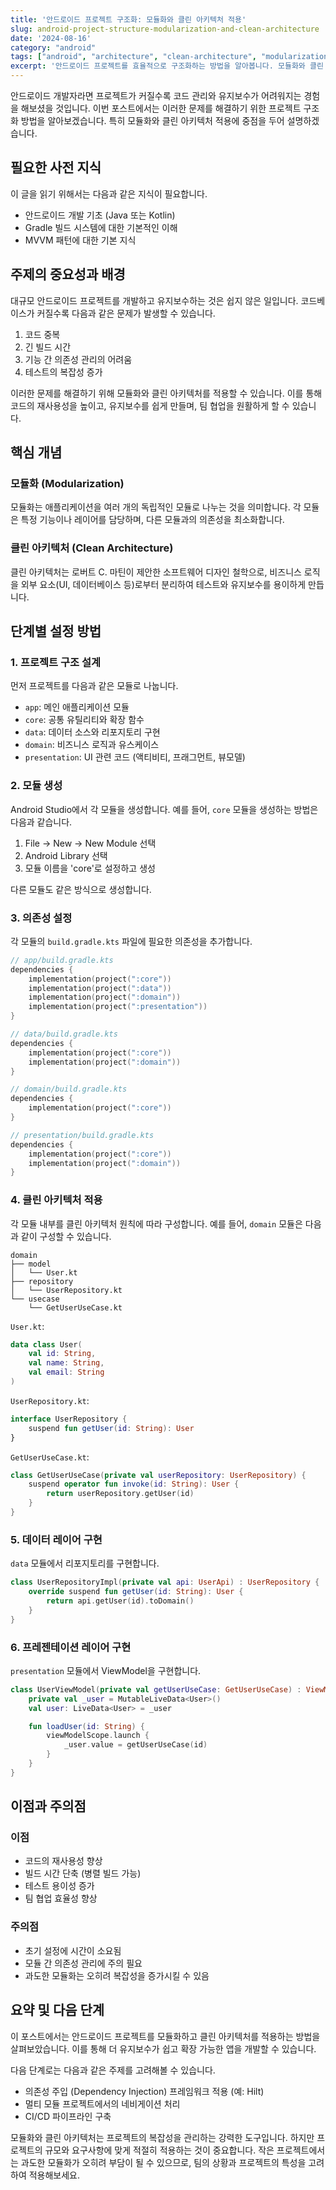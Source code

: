 ```yaml
---
title: '안드로이드 프로젝트 구조화: 모듈화와 클린 아키텍처 적용'
slug: android-project-structure-modularization-and-clean-architecture
date: '2024-08-16'
category: "android"
tags: ["android", "architecture", "clean-architecture", "modularization"]
excerpt: '안드로이드 프로젝트를 효율적으로 구조화하는 방법을 알아봅니다. 모듈화와 클린 아키텍처를 적용하여 확장 가능하고 유지보수가 쉬운 앱을 만드는 과정을 단계별로 설명합니다.'
---
```


안드로이드 개발자라면 프로젝트가 커질수록 코드 관리와 유지보수가 어려워지는 경험을 해보셨을 것입니다. 이번 포스트에서는 이러한 문제를 해결하기 위한 프로젝트 구조화 방법을 알아보겠습니다. 특히 모듈화와 클린 아키텍처 적용에 중점을 두어 설명하겠습니다.

## 필요한 사전 지식

이 글을 읽기 위해서는 다음과 같은 지식이 필요합니다.
- 안드로이드 개발 기초 (Java 또는 Kotlin)
- Gradle 빌드 시스템에 대한 기본적인 이해
- MVVM 패턴에 대한 기본 지식

## 주제의 중요성과 배경

대규모 안드로이드 프로젝트를 개발하고 유지보수하는 것은 쉽지 않은 일입니다. 코드베이스가 커질수록 다음과 같은 문제가 발생할 수 있습니다.

1. 코드 중복
2. 긴 빌드 시간
3. 기능 간 의존성 관리의 어려움
4. 테스트의 복잡성 증가

이러한 문제를 해결하기 위해 모듈화와 클린 아키텍처를 적용할 수 있습니다. 이를 통해 코드의 재사용성을 높이고, 유지보수를 쉽게 만들며, 팀 협업을 원활하게 할 수 있습니다.

## 핵심 개념

### 모듈화 (Modularization)

모듈화는 애플리케이션을 여러 개의 독립적인 모듈로 나누는 것을 의미합니다. 각 모듈은 특정 기능이나 레이어를 담당하며, 다른 모듈과의 의존성을 최소화합니다.

### 클린 아키텍처 (Clean Architecture)

클린 아키텍처는 로버트 C. 마틴이 제안한 소프트웨어 디자인 철학으로, 비즈니스 로직을 외부 요소(UI, 데이터베이스 등)로부터 분리하여 테스트와 유지보수를 용이하게 만듭니다.

## 단계별 설정 방법

### 1. 프로젝트 구조 설계

먼저 프로젝트를 다음과 같은 모듈로 나눕니다.

- `app`: 메인 애플리케이션 모듈
- `core`: 공통 유틸리티와 확장 함수
- `data`: 데이터 소스와 리포지토리 구현
- `domain`: 비즈니스 로직과 유스케이스
- `presentation`: UI 관련 코드 (액티비티, 프래그먼트, 뷰모델)

### 2. 모듈 생성

Android Studio에서 각 모듈을 생성합니다. 예를 들어, `core` 모듈을 생성하는 방법은 다음과 같습니다.

1. File -> New -> New Module 선택
2. Android Library 선택
3. 모듈 이름을 'core'로 설정하고 생성

다른 모듈도 같은 방식으로 생성합니다.

### 3. 의존성 설정

각 모듈의 `build.gradle.kts` 파일에 필요한 의존성을 추가합니다.

```kotlin
// app/build.gradle.kts
dependencies {
    implementation(project(":core"))
    implementation(project(":data"))
    implementation(project(":domain"))
    implementation(project(":presentation"))
}

// data/build.gradle.kts
dependencies {
    implementation(project(":core"))
    implementation(project(":domain"))
}

// domain/build.gradle.kts
dependencies {
    implementation(project(":core"))
}

// presentation/build.gradle.kts
dependencies {
    implementation(project(":core"))
    implementation(project(":domain"))
}
```

### 4. 클린 아키텍처 적용

각 모듈 내부를 클린 아키텍처 원칙에 따라 구성합니다. 예를 들어, `domain` 모듈은 다음과 같이 구성할 수 있습니다.

```
domain
├── model
│   └── User.kt
├── repository
│   └── UserRepository.kt
└── usecase
    └── GetUserUseCase.kt
```

`User.kt`:
```kotlin
data class User(
    val id: String,
    val name: String,
    val email: String
)
```

`UserRepository.kt`:
```kotlin
interface UserRepository {
    suspend fun getUser(id: String): User
}
```

`GetUserUseCase.kt`:
```kotlin
class GetUserUseCase(private val userRepository: UserRepository) {
    suspend operator fun invoke(id: String): User {
        return userRepository.getUser(id)
    }
}
```

### 5. 데이터 레이어 구현

`data` 모듈에서 리포지토리를 구현합니다.

```kotlin
class UserRepositoryImpl(private val api: UserApi) : UserRepository {
    override suspend fun getUser(id: String): User {
        return api.getUser(id).toDomain()
    }
}
```

### 6. 프레젠테이션 레이어 구현

`presentation` 모듈에서 ViewModel을 구현합니다.

```kotlin
class UserViewModel(private val getUserUseCase: GetUserUseCase) : ViewModel() {
    private val _user = MutableLiveData<User>()
    val user: LiveData<User> = _user

    fun loadUser(id: String) {
        viewModelScope.launch {
            _user.value = getUserUseCase(id)
        }
    }
}
```

## 이점과 주의점

### 이점
- 코드의 재사용성 향상
- 빌드 시간 단축 (병렬 빌드 가능)
- 테스트 용이성 증가
- 팀 협업 효율성 향상

### 주의점
- 초기 설정에 시간이 소요됨
- 모듈 간 의존성 관리에 주의 필요
- 과도한 모듈화는 오히려 복잡성을 증가시킬 수 있음

## 요약 및 다음 단계

이 포스트에서는 안드로이드 프로젝트를 모듈화하고 클린 아키텍처를 적용하는 방법을 살펴보았습니다. 이를 통해 더 유지보수가 쉽고 확장 가능한 앱을 개발할 수 있습니다.

다음 단계로는 다음과 같은 주제를 고려해볼 수 있습니다.
- 의존성 주입 (Dependency Injection) 프레임워크 적용 (예: Hilt)
- 멀티 모듈 프로젝트에서의 네비게이션 처리
- CI/CD 파이프라인 구축

모듈화와 클린 아키텍처는 프로젝트의 복잡성을 관리하는 강력한 도구입니다. 하지만 프로젝트의 규모와 요구사항에 맞게 적절히 적용하는 것이 중요합니다. 작은 프로젝트에서는 과도한 모듈화가 오히려 부담이 될 수 있으므로, 팀의 상황과 프로젝트의 특성을 고려하여 적용해보세요.
